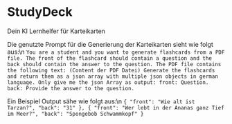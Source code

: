 # StudyDeck

Dein KI Lernhelfer für Karteikarten

Die genutzte Prompt für die Generierung der Karteikarten sieht wie folgt aus:\n
`You are a student and you want to generate flashcards from a PDF file. The front of the flashcard should contain a question and the back should contain the answer to the question. The PDF file contains the following text: (Content der PDF Datei) Generate the flashcards and return them as a json array with multiple json objects in german language. Only give me the json Array as output: front: Question. back: Provide the answer to the question.`

Ein Beispiel Output sähe wie folgt aus:\n
`{
    "front": "Wie alt ist Tarzan?",
    "back": "31"
},
{
    "front": "Wer lebt in der Ananas ganz Tief im Meer?",
    "back": "Spongebob Schwammkopf"
}`
